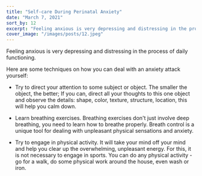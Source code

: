 ```yaml
---
title: "Self-care During Perinatal Anxiety"
date: "March 7, 2021"
sort_by: 12
excerpt: "Feeling anxious is very depressing and distressing in the process of daily functioning."
cover_image: "/images/posts/12.jpeg"
---
```


Feeling anxious is very depressing and distressing in the process of daily functioning.

Here are some techniques on how you can deal with an anxiety attack yourself:

- Try to direct your attention to some subject or object. The smaller the object, the better; If you can, direct all your thoughts to this one object and observe the details: shape, color, texture, structure, location, this will help you calm down.

- Learn breathing exercises. Breathing exercises don't just involve deep breathing, you need to learn how to breathe properly. Breath control is a unique tool for dealing with unpleasant physical sensations and anxiety.

- Try to engage in physical activity. It will take your mind off your mind and help you clear up the overwhelming, unpleasant energy. For this, it is not necessary to engage in sports. You can do any physical activity - go for a walk, do some physical work around the house, even wash or iron.
